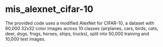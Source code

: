 # mis_alexnet_cifar-10
 The provided code uses a modified AlexNet for CIFAR-10, a dataset with 60,000 32x32 color images across 10 classes (airplanes, cars, birds, cats, deer, dogs, frogs, horses, ships, trucks), split into 50,000 training and 10,000 test images.
